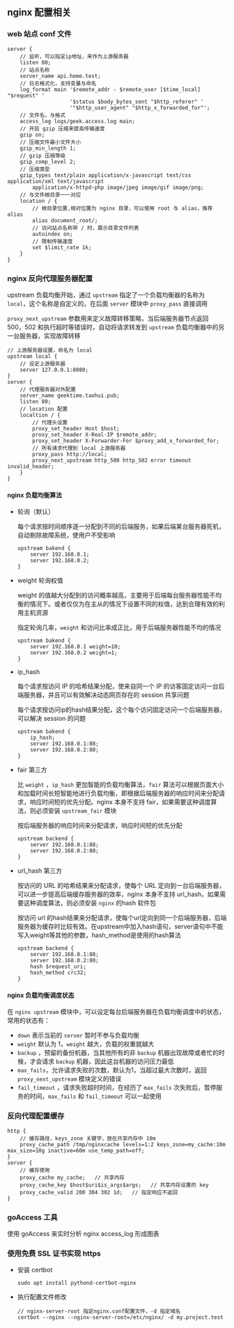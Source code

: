 ## nginx 配置相关

### web 站点 conf 文件

```nginx
server {
    // 监听，可以指定ip地址，来作为上游服务器
    listen 80;
    // 站点名称
    server_name api.home.test;
    // 日志格式化，支持变量与命名
    log_format main '$remote_addr - $remote_user [$time_local] "$request" '
        			'$status $body_bytes_sent "$http_referer" '
        			'"$http_user_agent" "$http_x_forwarded_for"';
    // 文件名，与格式
    access_log logs/geek.access.log main;
    // 开启 gzip 压缩来提高传输速度
	gzip on;
    // 压缩文件最小文件大小
    gzip_min_length 1;
    // gzip 压缩等级
    gzip_comp_level 2;
    // 压缩类型
    gzip_types text/plain application/x-javascript text/css application/xml text/javascript
        application/x-httpd-php image/jpeg image/gif image/png;
    // 与文件根目录一一对应
    location / {
        // 根目录位置,相对位置为 nginx 目录，可以使用 root 与 alias，推荐 alias
        alias document_root/;
        // 访问站点名称带 / 时，展示目录文件列表
        autoindex on;
        // 限制传输速度
        set $limit_rate 1k;
    }
}
```

### nginx 反向代理服务器配置

upstream 负载均衡开始，通过 `upstream` 指定了一个负载均衡器的名称为 `local`，这个名称是自定义的，在后面 `server` 模块中 `proxy_pass` 直接调用

`proxy_next_upstream` 参数用来定义故障转移策略，当后端服务器节点返回 500，502 和执行超时等错误时，自动将请求转发到 `upstream` 负载均衡器中的另一台服务器，实现故障转移

```nginx
// 上游服务器设置，命名为 local
upstream local {
    // 设定上游服务器
    server 127.0.0.1:8080;
}
server {
    // 代理服务器对外配置
    server_name geektime.taohui.pub;
    listen 80;
    // location 配置
    localtion / {
        // 代理头设置
        proxy_set_header Host $host;
        proxy_set_header X-Real-IP $remote_addr;
        proxy_set_header X-Forwarder-For $proxy_add_x_forwarded_for;
  		// 所有请求代理到 local 上游服务器
        proxy_pass http://local;
        proxy_next_upstream http_500 http_502 error timeout invalid_header;
    }   
}
```

#### nginx 负载均衡算法

* 轮询（默认）

  每个请求按时间顺序逐一分配到不同的后端服务，如果后端某台服务器死机，自动剔除故障系统，使用户不受影响

  ```nginx
  upstream bakend {
      server 192.168.0.1;
      server 192.168.0.2;
  }
  ```

* weight 轮询权值

  weight 的值越大分配到的访问概率越高，主要用于后端每台服务器性能不均衡的情况下。或者仅仅为在主从的情况下设置不同的权值，达到合理有效的利用主机资源

  指定轮询几率，`weight` 和访问比率成正比，用于后端服务器性能不均的情况

  ```nginx
  upstream bakend {
      server 192.168.0.1 weight=10;
      server 192.168.0.2 weight=1;
  }
  ```

* ip_hash

  每个请求按访问 IP 的哈希结果分配，使来自同一个 IP 的访客固定访问一台后端服务器，并且可以有效解决动态网页存在的 session 共享问题

  每个请求按访问ip的hash结果分配，这个每个访问固定访问一个后端服务器，可以解决 session 的问题

  ```nginx
  upstream bakend {
      ip_hash;
      server 192.168.0.1:88;
      server 192.168.0.2:80;
  }
  ```

* fair 第三方

  比 `weight` ，`ip_hash` 更加智能的负载均衡算法，`fair` 算法可以根据页面大小和加载时间长短智能地进行负载均衡，即根据后端服务器的响应时间来分配请求，响应时间短的优先分配。nginx 本身不支持 fair，如果需要这种调度算法，则必须安装 `upstream_fair` 模块

  按后端服务器的响应时间来分配请求，响应时间短的优先分配

  ```nginx
  upstream backend {
      server 192.168.0.1:88;
      server 192.168.0.2:80;
  }
  ```

* url_hash 第三方

  按访问的 URL 的哈希结果来分配请求，使每个 URL 定向到一台后端服务器，可以进一步提高后端缓存服务器的效率，nginx 本身不支持 url_hash，如果需要这种调度算法，则必须安装 `nginx` 的hash 软件包

  按访问 url 的hash结果来分配请求，使每个url定向到同一个后端服务器，后端服务器为缓存时比较有效。在upstream中加入hash语句，server语句中不能写入weight等其他的参数，hash_method是使用的hash算法

  ```nginx
  upstream backend {
      server 192.168.0.1:88;
      server 192.168.0.2:80;
      hash $request_uri;
      hash_method crc32;
  }
  ```

#### nginx 负载均衡调度状态

在 `nginx upstream` 模块中，可以设定每台后端服务器在负载均衡调度中的状态，常用的状态有：

* `down` 表示当前的 `server` 暂时不参与负载均衡
* `weight` 默认为 1，`weight` 越大，负载的权重就越大
* `backup` ，预留的备份机器，当其他所有的非 `backup` 机器出现故障或者忙的时候，才会请求 `backup` 机器，因此这台机器的访问压力最低
* `max_fails`，允许请求失败的次数，默认为1，当超过最大次数时，返回 `proxy_next_upstream` 模块定义的错误
* `fail_timeout` ，请求失败超时时间，在经历了 `max_fails` 次失败后，暂停服务的时间，`max_fails` 和 `fail_timeout` 可以一起使用

### 反向代理配置缓存

```nginx
http {
    // 缓存路径，keys_zone 关键字，放在共享内存中 10m
    proxy_cache_path /tmp/nginxcache levels=1:2 keys_zone=my_cache:10m max_size=10g inactive=60m use_temp_path=off;
}
server {
    // 缓存使用
    proxy_cache my_cache;   // 共享内存
    proxy_cache_key $host$uri$is_args$args;   // 共享内存设置的 key
    proxy_cache_valid 200 304 302 1d;   // 指定响应不返回
}
```

### goAccess 工具

使用 goAccess 来实时分析 nginx access_log 形成图表

### 使用免费 SSL 证书实现 https

* 安装 certbot 

  ```shell
  sudo apt install pythond-certbot-nginx
  ```

* 执行配置文件修改

  ```
  // nginx-server-root 指定nginx.conf配置文件，-d 指定域名
  certbot --nginx --nginx-server-root=/etc/nginx/ -d my.project.test
  ```

  

